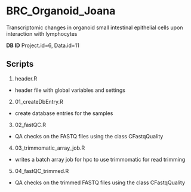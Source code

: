 # BRC_Organoid_Joana
Transcriptomic changes in organoid small intestinal epithelial cells upon interaction with lymphocytes

**DB ID** Project.id=6, Data.id=11

## Scripts
1. header.R
  * header file with global variables and settings
2. 01_createDbEntry.R 
  * create database entries for the samples  
3. 02_fastQC.R  
  * QA checks on the FASTQ files using the class CFastqQuality  
4. 03_trimmomatic_array_job.R  
  * writes a batch array job for hpc to use trimmomatic for read trimming  
5. 04_fastQC_trimmed.R  
  * QA checks on the trimmed FASTQ files using the class CFastqQuality  


  
